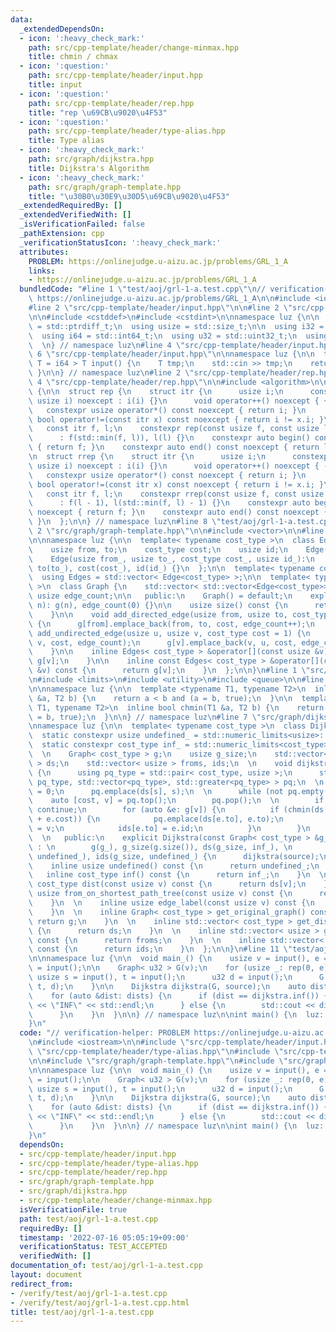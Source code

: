 ```yaml
---
data:
  _extendedDependsOn:
  - icon: ':heavy_check_mark:'
    path: src/cpp-template/header/change-minmax.hpp
    title: chmin / chmax
  - icon: ':question:'
    path: src/cpp-template/header/input.hpp
    title: input
  - icon: ':question:'
    path: src/cpp-template/header/rep.hpp
    title: "rep \u69CB\u9020\u4F53"
  - icon: ':question:'
    path: src/cpp-template/header/type-alias.hpp
    title: Type alias
  - icon: ':heavy_check_mark:'
    path: src/graph/dijkstra.hpp
    title: Dijkstra's Algorithm
  - icon: ':heavy_check_mark:'
    path: src/graph/graph-template.hpp
    title: "\u30B0\u30E9\u30D5\u69CB\u9020\u4F53"
  _extendedRequiredBy: []
  _extendedVerifiedWith: []
  _isVerificationFailed: false
  _pathExtension: cpp
  _verificationStatusIcon: ':heavy_check_mark:'
  attributes:
    PROBLEM: https://onlinejudge.u-aizu.ac.jp/problems/GRL_1_A
    links:
    - https://onlinejudge.u-aizu.ac.jp/problems/GRL_1_A
  bundledCode: "#line 1 \"test/aoj/grl-1-a.test.cpp\"\n// verification-helper: PROBLEM\
    \ https://onlinejudge.u-aizu.ac.jp/problems/GRL_1_A\n\n#include <iostream>\n\n\
    #line 2 \"src/cpp-template/header/input.hpp\"\n\n#line 2 \"src/cpp-template/header/type-alias.hpp\"\
    \n\n#include <cstddef>\n#include <cstdint>\n\nnamespace luz {\n\n  using isize\
    \ = std::ptrdiff_t;\n  using usize = std::size_t;\n\n  using i32 = std::int32_t;\n\
    \  using i64 = std::int64_t;\n  using u32 = std::uint32_t;\n  using u64 = std::uint64_t;\n\
    \  \n} // namespace luz\n#line 4 \"src/cpp-template/header/input.hpp\"\n\n#line\
    \ 6 \"src/cpp-template/header/input.hpp\"\n\nnamespace luz {\n\n  template< typename\
    \ T = i64 > T input() {\n    T tmp;\n    std::cin >> tmp;\n    return tmp;\n \
    \ }\n\n} // namespace luz\n#line 2 \"src/cpp-template/header/rep.hpp\"\n\n#line\
    \ 4 \"src/cpp-template/header/rep.hpp\"\n\n#include <algorithm>\n\nnamespace luz\
    \ {\n\n  struct rep {\n    struct itr {\n      usize i;\n      constexpr itr(const\
    \ usize i) noexcept : i(i) {}\n      void operator++() noexcept { ++i; }\n   \
    \   constexpr usize operator*() const noexcept { return i; }\n      constexpr\
    \ bool operator!=(const itr x) const noexcept { return i != x.i; }\n    };\n \
    \   const itr f, l;\n    constexpr rep(const usize f, const usize l) noexcept\n\
    \      : f(std::min(f, l)), l(l) {}\n    constexpr auto begin() const noexcept\
    \ { return f; }\n    constexpr auto end() const noexcept { return l; }\n  };\n\
    \n  struct rrep {\n    struct itr {\n      usize i;\n      constexpr itr(const\
    \ usize i) noexcept : i(i) {}\n      void operator++() noexcept { --i; }\n   \
    \   constexpr usize operator*() const noexcept { return i; }\n      constexpr\
    \ bool operator!=(const itr x) const noexcept { return i != x.i; }\n    };\n \
    \   const itr f, l;\n    constexpr rrep(const usize f, const usize l) noexcept\n\
    \      : f(l - 1), l(std::min(f, l) - 1) {}\n    constexpr auto begin() const\
    \ noexcept { return f; }\n    constexpr auto end() const noexcept { return l;\
    \ }\n  };\n\n} // namespace luz\n#line 8 \"test/aoj/grl-1-a.test.cpp\"\n\n#line\
    \ 2 \"src/graph/graph-template.hpp\"\n\n#include <vector>\n\n#line 6 \"src/graph/graph-template.hpp\"\
    \n\nnamespace luz {\n\n  template< typename cost_type >\n  class Edge {\n   public:\n\
    \    usize from, to;\n    cost_type cost;\n    usize id;\n    Edge() = default;\n\
    \    Edge(usize from_, usize to_, cost_type cost_, usize id_):\n      from(from_),\
    \ to(to_), cost(cost_), id(id_) {}\n  };\n\n  template< typename cost_type >\n\
    \  using Edges = std::vector< Edge<cost_type> >;\n\n  template< typename cost_type\
    \ >\n  class Graph {\n    std::vector< std::vector<Edge<cost_type>> > g;\n   \
    \ usize edge_count;\n\n   public:\n    Graph() = default;\n    explicit Graph(usize\
    \ n): g(n), edge_count(0) {}\n\n    usize size() const {\n      return g.size();\n\
    \    }\n\n    void add_directed_edge(usize from, usize to, cost_type cost = 1)\
    \ {\n      g[from].emplace_back(from, to, cost, edge_count++);\n    }\n\n    void\
    \ add_undirected_edge(usize u, usize v, cost_type cost = 1) {\n      g[u].emplace_back(u,\
    \ v, cost, edge_count);\n      g[v].emplace_back(v, u, cost, edge_count++);\n\
    \    }\n\n    inline Edges< cost_type > &operator[](const usize &v) {\n      return\
    \ g[v];\n    }\n\n    inline const Edges< cost_type > &operator[](const usize\
    \ &v) const {\n      return g[v];\n    }\n  };\n\n}\n#line 1 \"src/graph/dijkstra.hpp\"\
    \n#include <limits>\n#include <utility>\n#include <queue>\n\n#line 2 \"src/cpp-template/header/change-minmax.hpp\"\
    \n\nnamespace luz {\n\n  template <typename T1, typename T2>\n  inline bool chmax(T1\
    \ &a, T2 b) {\n    return a < b and (a = b, true);\n  }\n\n  template <typename\
    \ T1, typename T2>\n  inline bool chmin(T1 &a, T2 b) {\n    return a > b and (a\
    \ = b, true);\n  }\n\n} // namespace luz\n#line 7 \"src/graph/dijkstra.hpp\"\n\
    \nnamespace luz {\n\n  template< typename cost_type >\n  class Dijkstra {\n  \
    \  static constexpr usize undefined_ = std::numeric_limits<usize>::max();\n  \
    \  static constexpr cost_type inf_ = std::numeric_limits<cost_type>::max();\n\
    \  \n    Graph< cost_type > g;\n    usize g_size;\n    std::vector< cost_type\
    \ > ds;\n    std::vector< usize > froms, ids;\n  \n    void dijkstra(usize s)\
    \ {\n      using pq_type = std::pair< cost_type, usize >;\n      std::priority_queue<\
    \ pq_type, std::vector<pq_type>, std::greater<pq_type> > pq;\n  \n      ds[s]\
    \ = 0;\n      pq.emplace(ds[s], s);\n  \n      while (not pq.empty()) {\n    \
    \    auto [cost, v] = pq.top();\n        pq.pop();\n  \n        if (ds[v] < cost)\
    \ continue;\n        for (auto &e: g[v]) {\n          if (chmin(ds[e.to], cost\
    \ + e.cost)) {\n            pq.emplace(ds[e.to], e.to);\n            froms[e.to]\
    \ = v;\n            ids[e.to] = e.id;\n          }\n        }\n      }\n    }\n\
    \  \n   public:\n    explicit Dijkstra(const Graph< cost_type > &g_, usize source)\
    \ : \n        g(g_), g_size(g.size()), ds(g_size, inf_), \n        froms(g_size,\
    \ undefined_), ids(g_size, undefined_) {\n      dijkstra(source);\n    }\n  \n\
    \    inline usize undefined() const {\n      return undefined_;\n    }\n  \n \
    \   inline cost_type inf() const {\n      return inf_;\n    }\n  \n    inline\
    \ cost_type dist(const usize v) const {\n      return ds[v];\n    }\n  \n    inline\
    \ usize from_on_shortest_path_tree(const usize v) const {\n      return froms[v];\n\
    \    }\n  \n    inline usize edge_label(const usize v) const {\n      return ids[v];\n\
    \    }\n  \n    inline Graph< cost_type > get_original_graph() const {\n     \
    \ return g;\n    }\n  \n    inline std::vector< cost_type > get_distances() const\
    \ {\n      return ds;\n    }\n  \n    inline std::vector< usize > get_shortest_path_tree()\
    \ const {\n      return froms;\n    }\n  \n    inline std::vector< usize > get_edge_labels()\
    \ const {\n      return ids;\n    }\n  };\n\n}\n#line 11 \"test/aoj/grl-1-a.test.cpp\"\
    \n\nnamespace luz {\n\n  void main_() {\n    usize v = input(), e = input(), source\
    \ = input();\n\n    Graph< u32 > G(v);\n    for (usize _: rep(0, e)) {\n     \
    \ usize s = input(), t = input();\n      u32 d = input();\n      G.add_directed_edge(s,\
    \ t, d);\n    }\n\n    Dijkstra dijkstra(G, source);\n    auto dists = dijkstra.get_distances();\n\
    \    for (auto &dist: dists) {\n      if (dist == dijkstra.inf()) {\n        std::cout\
    \ << \"INF\" << std::endl;\n      } else {\n        std::cout << dist << std::endl;\n\
    \      }\n    }\n  }\n\n} // namespace luz\n\nint main() {\n  luz::main_();\n\
    }\n"
  code: "// verification-helper: PROBLEM https://onlinejudge.u-aizu.ac.jp/problems/GRL_1_A\n\
    \n#include <iostream>\n\n#include \"src/cpp-template/header/input.hpp\"\n#include\
    \ \"src/cpp-template/header/type-alias.hpp\"\n#include \"src/cpp-template/header/rep.hpp\"\
    \n\n#include \"src/graph/graph-template.hpp\"\n#include \"src/graph/dijkstra.hpp\"\
    \n\nnamespace luz {\n\n  void main_() {\n    usize v = input(), e = input(), source\
    \ = input();\n\n    Graph< u32 > G(v);\n    for (usize _: rep(0, e)) {\n     \
    \ usize s = input(), t = input();\n      u32 d = input();\n      G.add_directed_edge(s,\
    \ t, d);\n    }\n\n    Dijkstra dijkstra(G, source);\n    auto dists = dijkstra.get_distances();\n\
    \    for (auto &dist: dists) {\n      if (dist == dijkstra.inf()) {\n        std::cout\
    \ << \"INF\" << std::endl;\n      } else {\n        std::cout << dist << std::endl;\n\
    \      }\n    }\n  }\n\n} // namespace luz\n\nint main() {\n  luz::main_();\n\
    }\n"
  dependsOn:
  - src/cpp-template/header/input.hpp
  - src/cpp-template/header/type-alias.hpp
  - src/cpp-template/header/rep.hpp
  - src/graph/graph-template.hpp
  - src/graph/dijkstra.hpp
  - src/cpp-template/header/change-minmax.hpp
  isVerificationFile: true
  path: test/aoj/grl-1-a.test.cpp
  requiredBy: []
  timestamp: '2022-07-16 05:05:19+09:00'
  verificationStatus: TEST_ACCEPTED
  verifiedWith: []
documentation_of: test/aoj/grl-1-a.test.cpp
layout: document
redirect_from:
- /verify/test/aoj/grl-1-a.test.cpp
- /verify/test/aoj/grl-1-a.test.cpp.html
title: test/aoj/grl-1-a.test.cpp
---
```


